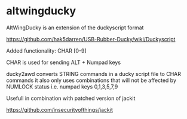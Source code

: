 # altwingducky

AltWingDucky is an extension of the duckyscript format

https://github.com/hak5darren/USB-Rubber-Ducky/wiki/Duckyscript


Added functionality:
CHAR [0-9]

CHAR is used for sending ALT + Numpad keys

ducky2awd converts STRING commands in a ducky script file to CHAR commands
it also only uses combinations that will not be affected by NUMLOCK status i.e. numpad keys 0,1,3,5,7,9

Usefull in combination with patched version of jackit

https://github.com/insecurityofthings/jackit
